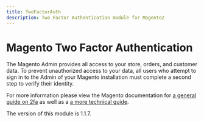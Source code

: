 ```yaml
---
title: TwoFactorAuth
description: Two Factor Authentication module for Magento2
---
```


# Magento Two Factor Authentication

The Magento Admin provides all access to your store, orders, and customer data. To prevent unauthorized access to your data, all users who attempt to sign in to the Admin of your Magento installation must complete a second step to verify their identity.

For more information please view the Magento documentation for [a general guide on 2fa](https://experienceleague.adobe.com/en/docs/commerce-admin/systems/security/2fa/security-two-factor-authentication) as well as a [a more technical guide](https://developer.adobe.com/commerce/testing/functional-testing-framework/two-factor-authentication/).

<InlineAlert slots="text" />
The version of this module is 1.1.7.
